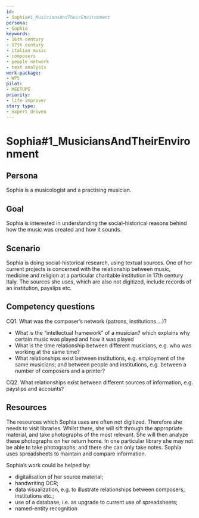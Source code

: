 ```yaml
---
id:
- Sophia#1_MusiciansAndTheirEnvironment
persona:
- Sophia
keywords:
- 16th century
- 17th century
- italian music
- composers
- people network
- text analysis
work-package:
- WP5
pilot:
- MEETUPS
priority:
- life improver
story type:
- expert driven
---
```

# Sophia#1_MusiciansAndTheirEnvironment

## Persona

Sophia is a musicologist and a practising musician.

## Goal

Sophia is interested in understanding the social-historical reasons behind how the music was created and how it sounds.   

## Scenario

Sophia is doing social-historical research, using textual sources.  One of her current projects is concerned with the relationship between music, medicine and religion at a particular charitable institution in 17th century Italy.  The sources she uses, which are also not digitized, include records of an institution, payslips etc.

## Competency questions

CQ1. What was the composer’s network (patrons, institutions …)?

 * What is the “intellectual framework” of a musician? which explains why certain music was played and how it was played
 * What is the time relationship between different musicians, e.g. who was working at the same time?
 * What relationships exist between institutions, e.g. employment of the same musicians; and between people and institutions, e.g. between a number of composers and a printer?

CQ2. What relationships exist between different sources of information, e.g. payslips and accounts?


## Resources

The resources which Sophia uses are often not digitized.  Therefore she needs to visit libraries.  Whilst there, she will sift through the appropriate material, and take photographs of the most relevant.  She will then analyze these photographs on her return home.  In one particular library she may not be able to take photographs, and there she can only take notes.  Sophia uses spreadsheets to maintain and compare information.

Sophia’s work could be helped by:

 * digitalisation of her source material;
 * handwriting OCR;
 * data visualization, e.g. to illustrate relationships between composers, institutions etc.;
 * use of a database, i.e. as upgrade to current use of spreadsheets;
 * named-entity recognition
